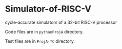# Simulator-of-RISC-V
cycle-accurate simulators of a 32-bit RISC-V processor

Code files are in `pythonProjA` directory.

Test files are in `ProjA-TC` directory.
